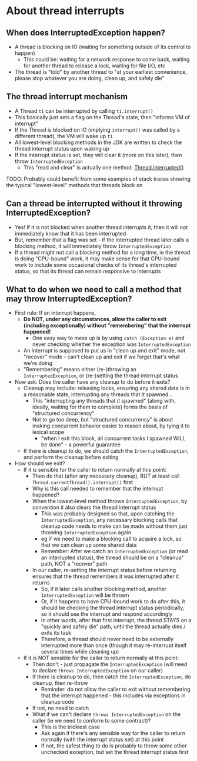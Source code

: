 # About thread interrupts

## When does InterruptedException happen?

- A thread is blocking on IO (waiting for something outside of its control to happen)
  - This could be: waiting for a network response to come back, waiting for another thread to release a lock, waiting
    for file I/O, etc
- The thread is "told" by another thread to "at your earliest convenience, please stop whatever you are doing, clean
  up, and safely die"

## The thread interrupt mechanism

- A Thread `t1` can be interrupted by calling `t1.interrupt()`
- This basically just sets a flag on the Thread's state, then "informs VM of interrupt"
- If the Thread is blocked on IO (implying `interrupt()` was called by a different thread), the VM will wake up `t1`
- All lowest-level blocking methods in the JDK are written to check the thread interrupt status upon waking up
- If the interrupt status is set, they will clear it (more on this later), then throw `InterruptedException`
  - This "read and clear" is actually one method: [Thread.interrupted()](https://docs.oracle.com/en/java/javase/19/docs/api/java.base/java/lang/Thread.html#interrupted())

TODO: Probably could benefit from some examples of stack traces showing the typical "lowest-level" methods that threads
block on

## Can a thread be interrupted without it throwing InterruptedException?

- Yes! If it is not blocked when another thread interrupts it, then it will not immediately know that it has been
  interrupted
- But, remember that a flag was set - if the interrupted thread later calls a blocking method, it will immediately throw
  `InterruptedException`
- If a thread might not call a blocking method for a long time, ie the thread is doing "CPU-bound" work, it may make
  sense for that CPU-bound work to include some occasional checks of its thread's interrupted status, so that its thread
  can remain responsive to interrupts

## What to do when we need to call a method that may throw InterruptedException?
- First rule: If an interrupt happens,
  - **Do NOT, under any circumstances, allow the caller to exit (including exceptionally) without "remembering" that the
    interrupt happened!**
    - One easy way to mess up is by using `catch (Exception e)` and never checking whether the exception was
      `InterruptedException`
  - An interrupt is supposed to put us in "clean up and exit" mode, not "recover" mode - can't clean up and exit if we
    forget that's what we're doing
  - "Remembering" means either (re-)throwing an `InterruptedException`, or (re-)setting the thread interrupt status
- Now ask: Does the caller have any cleanup to do before it exits?
  - Cleanup may include: releasing locks, ensuring any shared data is in a reasonable state, interrupting any threads
    that *it* spawned…
    - This "interrupting any threads that *it* spawned" (along with, ideally, waiting for them to complete) forms the
      basis of "structured concurrency"
    - Not to go too deep, but "structured concurrency" is about making concurrent behavior easier to reason about, by
      tying it to lexical scope
      - "when I exit this block, all concurrent tasks I spawned WILL be done" - a powerful guarantee
  - If there is cleanup to do, we should catch the `InterruptedException`, and perform the cleanup before exiting
- How should we exit?
  - If it is sensible for the caller to return normally at this point:
    - Then do that (after any necessary cleanup), BUT at least call `Thread.currentThread().interrupt()` first
    - Why is this call needed to remember that the interrupt happened?
    - When the lowest-level method throws `InterruptedException`, by convention it also clears the thread interrupt
      status
      - This was probably designed so that, upon catching the `InterruptedException`, any necessary blocking calls that
        cleanup code needs to make can be made without them just throwing `InterruptedException` again
      - eg if we need to make a blocking call to acquire a lock, so that we can clean up some shared data
      - Remember: After we catch an `InterruptedException` (or read an interrupted status), the thread should be on a
        "cleanup" path, NOT a "recover" path
    - In our caller, re-setting the interrupt status before returning ensures that the thread remembers it was
      interrupted after it returns
      - So, if it later calls another blocking method, another `InterruptedException` will be thrown
      - Or, if it happens to have CPU-bound work to do after this, it should be checking the thread interrupt status
        periodically, so it should see the interrupt and respond accordingly
      - In other words, after that first interrupt, the thread STAYS on a "quickly and safely die" path, until the
        thread actually dies / exits its task
      - Therefore, a thread should never need to be externally interrupted more than once (though it may re-interrupt
        itself several times while cleaning up)
  - If it is NOT sensible for the caller to return normally at this point:
    - Then don't - just propagate the `InterruptedException` (will need to declare `throws InterruptedException` on our
      caller)
    - If there is cleanup to do, then catch the `InterruptedException`, do cleanup, then re-throw
      - Reminder: do not allow the caller to exit without remembering that the interrupt happened - this includes via
        exceptions in cleanup code
    - If not, no need to catch
    - What if we can't declare `throws InterruptedException` on the caller (ie we need to conform to some contract)?
      - This is the trickiest case
      - Ask again if there's any sensible way for the caller to return normally (with the interrupt status set) at
        this point
      - If not, the safest thing to do is probably to throw some other unchecked exception, but set the thread
        interrupt status first
